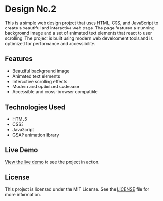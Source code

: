 # Design No.2

This is a simple web design project that uses HTML, CSS, and JavaScript to create a beautiful and interactive web page. The page features a stunning background image and a set of animated text elements that react to user scrolling. The project is built using modern web development tools and is optimized for performance and accessibility.

## Features

* Beautiful background image
* Animated text elements
* Interactive scrolling effects
* Modern and optimized codebase
* Accessible and cross-browser compatible

## Technologies Used

* HTML5
* CSS3
* JavaScript
* GSAP animation library

## Live Demo

[View the live demo](https://ravenstine.github.io/design-no2/) to see the project in action.

## License

This project is licensed under the MIT License. See the [LICENSE](LICENSE) file for more information.

